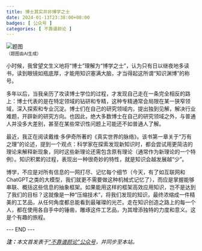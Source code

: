 ```yaml
---
title: 博士其实并非博学之士
date: 2024-01-13T23:38:00+08:00
badges: [ 公众号 ]
categories: [ 不靠谱颜论 ]
---
```


<div class="p-3 text-center">
  <img class="img-fluid" src="/images/2024/0113/01.png" alt="题图" style="max-width:640px">
  <div><small>（题图由AI生成）</small></div>
</div>

小时候，我曾望文生义地将“博士”理解为“博学之士”，认为只有日以继夜地多读书，读到眼镜如瓶底厚，才能用知识塞满大脑，才当得起这所谓“知识渊博”的称号。

多年以后，当我亲历了攻读博士学位的过程，才发现自己走在一条完全相反的路上：博士代表的是在特定领域的钻研和专精，这种专精通常会局限在某一狭窄领域，深入探索和专业沉淀。博士们在自己的研究领域内，提出独到见解，解决行业难题，开辟新的研究方向。也因此，绝大多数博士在自己的研究领域之外，与普通人并没多大差别，甚至在某些常识性问题上可能还不如普通人了解。

最近，我正在阅读戴维·多伊奇所著的《真实世界的脉络》。该书第一章关于“万有之理”的论述，提到一个观点：科学家在探索发现新知识时，都会尝试用更简洁的理论来解释新现象，同时这些新理论还需包含原有理论（通常作为新理论的一个特例）。知识积累的过程，表现出一种很奇妙的特性，就是知识会越发展越“少”。

博学，不应是对所有信息的一网打尽、记忆每个细节（今天，有了如互联网和ChatGPT之类的大模型，我们就更不需要做这种机械式记忆了），而应是掌握能够串联、概括这些信息的抽象框架。如果能用这样的框架高效应用知识，岂不是达到了我们的目标？这就像是一种“压缩技术”，将我们发现的知识，最终浓缩成一件精美的工艺品，从任何角度都总能看到最璀璨的光芒。走在知识创造之路上的每一个人，都在使用各自手中的锤凿，雕琢这件工艺品，为其增添独特的力度和意义。这是个有趣的旅程。

<div class="p-5 text-center">--- END ---</div>

<i><b>注：</b>本文首发表于[“不靠谱颜论”公众号](https://mp.weixin.qq.com/s/7J_aa0k1R2e38XKzaVlQWw)，并同步至本站。</i>
